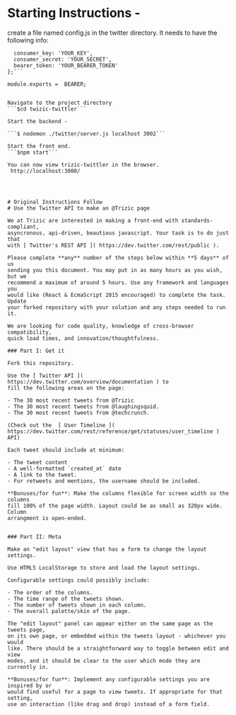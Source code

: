 # Starting Instructions - 

create a file named config.js in the twitter directory.  It needs to have the following info:

```const BEARER = {
  consumer_key: 'YOUR_KEY',
  consumer_secret: 'YOUR_SECRET',
  bearer_token: 'YOUR_BEARER_TOKEN'
};```

module.exports =  BEARER;


Navigate to the project directory
```$cd twizic-twittler```

Start the backend - 

```$ nodemon ./twitter/server.js localhost 3002```

Start the front end.
```$npm start```       

You can now view trizic-twittler in the browser.
 http://localhost:3000/




# Original Instructions Follow
# Use the Twitter API to make an @Trizic page

We at Trizic are interested in making a front-end with standards-compliant,
asyncronous, api-driven, beautious javascript. Your task is to do just that
with [ Twitter's REST API ]( https://dev.twitter.com/rest/public ).

Please complete **any** number of the steps below within **5 days** of us
sending you this document. You may put in as many hours as you wish, but we
recommend a maximum of around 5 hours. Use any framework and languages you
would like (React & EcmaScript 2015 encouraged) to complete the task.  Update
your forked repository with your solution and any steps needed to run it.

We are looking for code quality, knowledge of cross-browser compatibility,
quick load times, and innovation/thoughtfulness.

### Part I: Get it

Fork this repository.

Use the [ Twitter API ]( https://dev.twitter.com/overview/documentation ) to
fill the following areas on the page:

- The 30 most recent tweets from @Trizic
- The 30 most recent tweets from @laughingsquid.
- The 30 most recent tweets from @techcrunch.

(Check out the  [ User Timeline ](
https://dev.twitter.com/rest/reference/get/statuses/user_timeline ) API)

Each tweet should include at minimum:

- The tweet content
- A well-formatted `created_at` date
- A link to the tweet.
- For retweets and mentions, the username should be included.

**Bonuses/for fun**: Make the columns flexible for screen width so the columns
fill 100% of the page width. Layout could be as small as 320px wide. Column
arrangment is open-ended.


### Part II: Meta

Make an "edit layout" view that has a form to change the layout settings.

Use HTML5 LocalStorage to store and load the layout settings.

Configurable settings could possibly include:

- The order of the columns.
- The time range of the tweets shown.
- The number of tweets shown in each column.
- The overall palette/skin of the page.

The "edit layout" panel can appear either on the same page as the tweets page,
on its own page, or embedded within the tweets layout - whichever you would
like. There should be a straightforward way to toggle between edit and view
modes, and it should be clear to the user which mode they are currently in.

**Bonuses/for fun**: Implement any configurable settings you are inspired by or
would find useful for a page to view tweets. If appropriate for that setting,
use an interaction (like drag and drop) instead of a form field.
